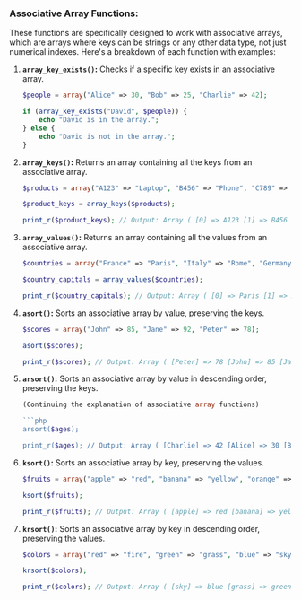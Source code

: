 ### Associative Array Functions:

These functions are specifically designed to work with associative arrays, which are arrays where keys can be strings or any other data type, not just numerical indexes. Here's a breakdown of each function with examples:

1. **`array_key_exists()`:** Checks if a specific key exists in an associative array.

   ```php
   $people = array("Alice" => 30, "Bob" => 25, "Charlie" => 42);

   if (array_key_exists("David", $people)) {
       echo "David is in the array.";
   } else {
       echo "David is not in the array.";
   }
   ```

2. **`array_keys()`:** Returns an array containing all the keys from an associative array.

   ```php
   $products = array("A123" => "Laptop", "B456" => "Phone", "C789" => "Headset");

   $product_keys = array_keys($products);

   print_r($product_keys); // Output: Array ( [0] => A123 [1] => B456 [2] => C789 )
   ```

3. **`array_values()`:** Returns an array containing all the values from an associative array.

   ```php
   $countries = array("France" => "Paris", "Italy" => "Rome", "Germany" => "Berlin");

   $country_capitals = array_values($countries);

   print_r($country_capitals); // Output: Array ( [0] => Paris [1] => Rome [2] => Berlin )
   ```

4. **`asort()`:** Sorts an associative array by value, preserving the keys.

   ```php
   $scores = array("John" => 85, "Jane" => 92, "Peter" => 78);

   asort($scores);

   print_r($scores); // Output: Array ( [Peter] => 78 [John] => 85 [Jane] => 92 )
   ```

5. **`arsort()`:** Sorts an associative array by value in descending order, preserving the keys.

   ````php
   (Continuing the explanation of associative array functions)

   ```php
   arsort($ages);

   print_r($ages); // Output: Array ( [Charlie] => 42 [Alice] => 30 [Bob] => 25 )
   ````

6. **`ksort()`:** Sorts an associative array by key, preserving the values.

   ```php
   $fruits = array("apple" => "red", "banana" => "yellow", "orange" => "orange");

   ksort($fruits);

   print_r($fruits); // Output: Array ( [apple] => red [banana] => yellow [orange] => orange )
   ```

7. **`krsort()`:** Sorts an associative array by key in descending order, preserving the values.

   ```php
   $colors = array("red" => "fire", "green" => "grass", "blue" => "sky");

   krsort($colors);

   print_r($colors); // Output: Array ( [sky] => blue [grass] => green [fire] => red )
   ```
